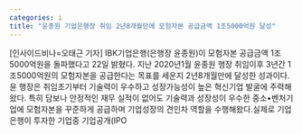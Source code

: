 ```yaml
---
categories: i
title: "윤종원 기업은행장 취임 2년8개월만에 모험자본 공급금액 1조5000억원 달성"
---
```

[인사이드비나=오태근 기자] IBK기업은행(은행장 윤종원)이 모험자본 공급금액 1조5000억원을 돌파했다고 22일 밝혔다. 지난 2020년1월 윤종원 행장 취임이후 3년간 1조5000억원의 모험자본을 공급한다는 목표를 세운지 2년8개월만에 달성한 성과이다.윤 행장은 취임초기부터 기술력이 우수하고 성장가능성이 높은 혁신기업 발굴에 주력해왔다. 특히 담보나 안정적인 재무 실적이 없어도 기술력과 성장성이 우수한 중소•벤처기업에 모험자본을 꾸준하게 공급하며 기업성장의 견인차 역할을 수행해왔다.실제로 기업은행이 투자한 기업중 기업공개(IPO